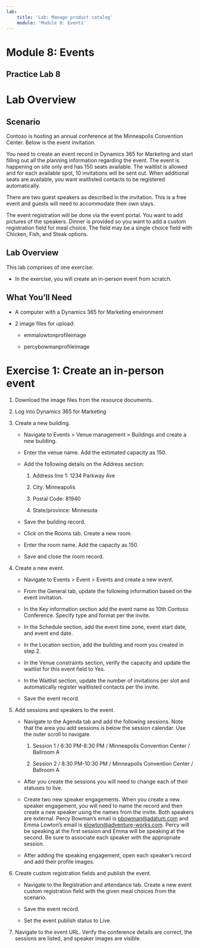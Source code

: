 ```yaml
---
lab:
    title: 'Lab: Manage product catalog'
    module: 'Module 8: Events'
---
```



Module 8: Events
=====

## Practice Lab 8


Lab Overview
============

Scenario
--------

Contoso is hosting an annual conference at the Minneapolis Convention Center.
Below is the event invitation.

You need to create an event record in Dynamics 365 for Marketing and start
filling out all the planning information regarding the event. The event is
happening on site only and has 150 seats available. The waitlist is allowed and
for each available spot, 10 invitations will be sent out. When additional seats
are available, you want waitlisted contacts to be registered automatically.

There are two guest speakers as described in the invitation. This is a free
event and guests will need to accommodate their own stays.

The event registration will be done via the event portal. You want to add
pictures of the speakers. Dinner is provided so you want to add a custom
registration field for meal choice. The field may be a single choice field with
Chicken, Fish, and Steak options.

Lab Overview
------------

This lab comprises of one exercise:

-   In the exercise, you will create an in-person event from scratch.

What You’ll Need
----------------

-   A computer with a Dynamics 365 for Marketing environment

-   2 image files for upload:

    -   emmalowtonprofileimage

    -   percybowmanprofileimage

Exercise 1: Create an in-person event
=====================================

1.  Download the image files from the resource documents.

2.  Log into Dynamics 365 for Marketing

3.  Create a new building.

    - Navigate to Events \> Venue management \> Buildings and create a new
        building.

    - Enter the venue name. Add the estimated capacity as 150.

    - Add the following details on the Address section:

        1.  Address line 1: 1234 Parkway Ave

        2.  City: Minneapolis

        3.  Postal Code: 81940

        4.  State/province: Minnesota

    - Save the building record.

    - Click on the Rooms tab. Create a new room.

    - Enter the room name. Add the capacity as 150.

    - Save and close the room record.

4.  Create a new event.

    - Navigate to Events \> Event \> Events and create a new event.

    - From the General tab, update the following information based on the
        event invitation.

    - In the Key information section add the event name as 10th Contoso
        Conference. Specify type and format per the invite.

    - In the Schedule section, add the event time zone, event start date, and
        event end date.

    - In the Location section, add the building and room you created in step
        2.

    - In the Venue constraints section, verify the capacity and update the
        waitlist for this event field to Yes.

    - In the Waitlist section, update the number of invitations per slot and
        automatically register waitlisted contacts per the invite.

    - Save the event record.

5.  Add sessions and speakers to the event.

    - Navigate to the Agenda tab and add the following sessions. Note that the
        area you add sessions is below the session calendar. Use the outer
        scroll to navigate.

        1.  Session 1 / 6:30 PM-8:30 PM / Minneapolis Convention Center /
            Ballroom A

        2.  Session 2 / 8:30 PM-10:30 PM / Minneapolis Convention Center /
            Ballroom A

    - After you create the sessions you will need to change each of their
        statuses to live.

    - Create two new speaker engagements. When you create a new speaker
        engagement, you will need to name the record and then create a new
        speaker using the names from the invite. Both speakers are external.
        Percy Bowman’s email is <pbowman@adatum.com> and Emma Lowton’s email is
        <elowton@adventure-works.com>. Percy will be speaking at the first
        session and Emma will be speaking at the second. Be sure to associate
        each speaker with the appropriate session.

    - After adding the speaking engagement, open each speaker’s record and add
        their profile images.

6.  Create custom registration fields and publish the event.

    - Navigate to the Registration and attendance tab. Create a new event
        custom registration field with the given meal choices from the scenario.

    - Save the event record.

    - Set the event publish status to Live.

7.  Navigate to the event URL. Verify the conference details are correct, the
    sessions are listed, and speaker images are visible.
